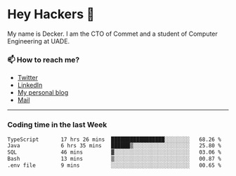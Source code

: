 # Hey Hackers 👋

My name is Decker. I am the CTO of Commet and a student of Computer Engineering at UADE.

### 📫 How to reach me?
- [Twitter](https://x.com/0xDecker) 
- [LinkedIn](https://www.linkedin.com/in/decker-urbano/) 
- [My personal blog](http://decker.sh) 
- [Mail](mailto:me@decker.sh)

---

### Coding time in the last Week

<!--START_SECTION:waka-->

```txt
TypeScript       17 hrs 26 mins  █████████████████░░░░░░░░   68.26 %
Java             6 hrs 35 mins   ██████▒░░░░░░░░░░░░░░░░░░   25.80 %
SQL              46 mins         ▓░░░░░░░░░░░░░░░░░░░░░░░░   03.06 %
Bash             13 mins         ▒░░░░░░░░░░░░░░░░░░░░░░░░   00.87 %
.env file        9 mins          ░░░░░░░░░░░░░░░░░░░░░░░░░   00.65 %
```

<!--END_SECTION:waka-->
